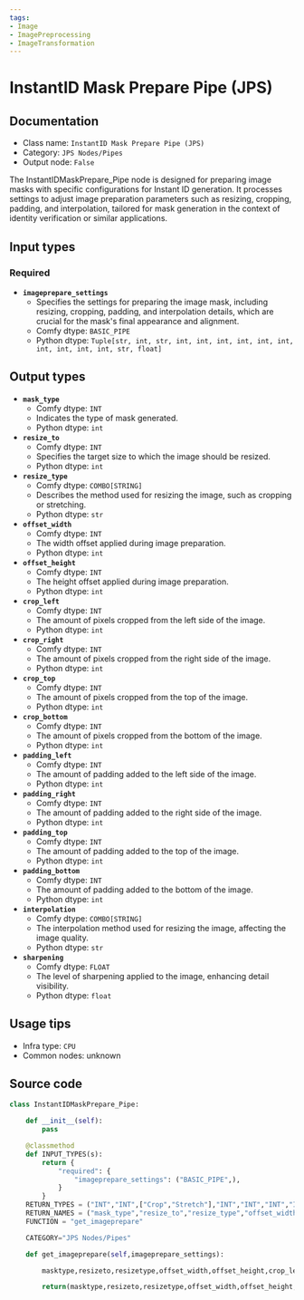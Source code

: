 ```yaml
---
tags:
- Image
- ImagePreprocessing
- ImageTransformation
---
```


# InstantID Mask Prepare Pipe (JPS)
## Documentation
- Class name: `InstantID Mask Prepare Pipe (JPS)`
- Category: `JPS Nodes/Pipes`
- Output node: `False`

The InstantIDMaskPrepare_Pipe node is designed for preparing image masks with specific configurations for Instant ID generation. It processes settings to adjust image preparation parameters such as resizing, cropping, padding, and interpolation, tailored for mask generation in the context of identity verification or similar applications.
## Input types
### Required
- **`imageprepare_settings`**
    - Specifies the settings for preparing the image mask, including resizing, cropping, padding, and interpolation details, which are crucial for the mask's final appearance and alignment.
    - Comfy dtype: `BASIC_PIPE`
    - Python dtype: `Tuple[str, int, str, int, int, int, int, int, int, int, int, int, int, str, float]`
## Output types
- **`mask_type`**
    - Comfy dtype: `INT`
    - Indicates the type of mask generated.
    - Python dtype: `int`
- **`resize_to`**
    - Comfy dtype: `INT`
    - Specifies the target size to which the image should be resized.
    - Python dtype: `int`
- **`resize_type`**
    - Comfy dtype: `COMBO[STRING]`
    - Describes the method used for resizing the image, such as cropping or stretching.
    - Python dtype: `str`
- **`offset_width`**
    - Comfy dtype: `INT`
    - The width offset applied during image preparation.
    - Python dtype: `int`
- **`offset_height`**
    - Comfy dtype: `INT`
    - The height offset applied during image preparation.
    - Python dtype: `int`
- **`crop_left`**
    - Comfy dtype: `INT`
    - The amount of pixels cropped from the left side of the image.
    - Python dtype: `int`
- **`crop_right`**
    - Comfy dtype: `INT`
    - The amount of pixels cropped from the right side of the image.
    - Python dtype: `int`
- **`crop_top`**
    - Comfy dtype: `INT`
    - The amount of pixels cropped from the top of the image.
    - Python dtype: `int`
- **`crop_bottom`**
    - Comfy dtype: `INT`
    - The amount of pixels cropped from the bottom of the image.
    - Python dtype: `int`
- **`padding_left`**
    - Comfy dtype: `INT`
    - The amount of padding added to the left side of the image.
    - Python dtype: `int`
- **`padding_right`**
    - Comfy dtype: `INT`
    - The amount of padding added to the right side of the image.
    - Python dtype: `int`
- **`padding_top`**
    - Comfy dtype: `INT`
    - The amount of padding added to the top of the image.
    - Python dtype: `int`
- **`padding_bottom`**
    - Comfy dtype: `INT`
    - The amount of padding added to the bottom of the image.
    - Python dtype: `int`
- **`interpolation`**
    - Comfy dtype: `COMBO[STRING]`
    - The interpolation method used for resizing the image, affecting the image quality.
    - Python dtype: `str`
- **`sharpening`**
    - Comfy dtype: `FLOAT`
    - The level of sharpening applied to the image, enhancing detail visibility.
    - Python dtype: `float`
## Usage tips
- Infra type: `CPU`
- Common nodes: unknown


## Source code
```python
class InstantIDMaskPrepare_Pipe:

    def __init__(self):
        pass

    @classmethod
    def INPUT_TYPES(s):
        return {
            "required": {
                "imageprepare_settings": ("BASIC_PIPE",),
            }
        }
    RETURN_TYPES = ("INT","INT",["Crop","Stretch"],"INT","INT","INT","INT","INT","INT","INT","INT","INT","INT",["lanczos", "nearest", "bilinear", "bicubic", "area", "nearest-exact"],"FLOAT",)
    RETURN_NAMES = ("mask_type","resize_to","resize_type","offset_width","offset_height","crop_left","crop_right","crop_top","crop_bottom","padding_left","padding_right","padding_top","padding_bottom","interpolation","sharpening",)
    FUNCTION = "get_imageprepare"

    CATEGORY="JPS Nodes/Pipes"

    def get_imageprepare(self,imageprepare_settings):

        masktype,resizeto,resizetype,offset_width,offset_height,crop_left,crop_right,crop_top,crop_bottom,padding_left,padding_right,padding_top,padding_bottom,interpolation,sharpening = imageprepare_settings

        return(masktype,resizeto,resizetype,offset_width,offset_height,crop_left,crop_right,crop_top,crop_bottom,padding_left,padding_right,padding_top,padding_bottom,interpolation,sharpening)

```
